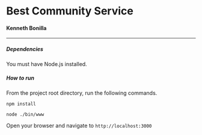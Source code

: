 # Best Community Service
#### Kenneth Bonilla

---

##### Dependencies
You must have Node.js installed.

##### How to run
From the project root directory, run the following commands.
```
npm install
```
```
node ./bin/www
```

Open your browser and navigate to `http://localhost:3000`
